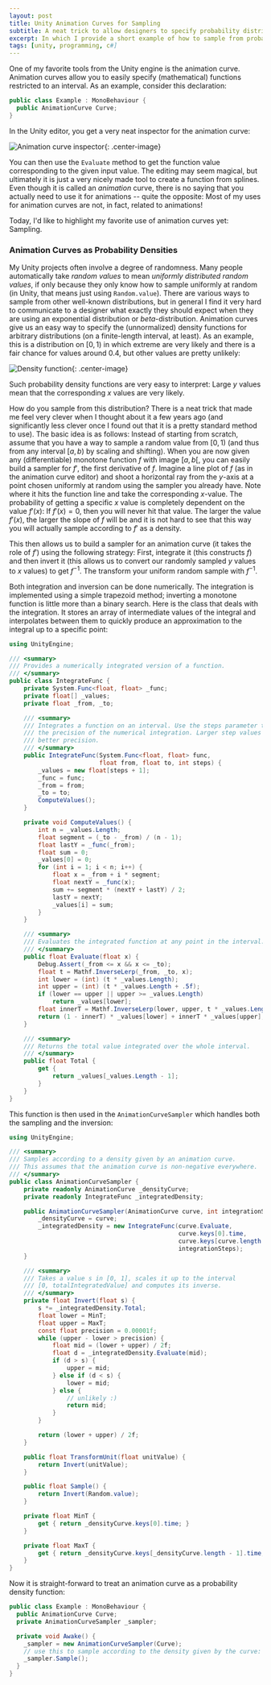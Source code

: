 ```yaml
---
layout: post
title: Unity Animation Curves for Sampling
subtitle: A neat trick to allow designers to specify probability distributions
excerpt: In which I provide a short example of how to sample from probability densities specified with Unity's animation curves.
tags: [unity, programming, c#]
---
```


One of my favorite tools from the Unity engine is the animation curve. Animation curves allow you to easily specify (mathematical) functions restricted to an interval. As an example, consider this declaration:
```csharp
public class Example : MonoBehaviour {
  public AnimationCurve Curve;
}
```
In the Unity editor, you get a very neat inspector for the animation curve:

![Animation curve inspector](/img/2018-05-05-animation-curves/inspector.gif){: .center-image}

You can then use the `Evaluate` method to get the function value corresponding to the given input value. The editing may seem magical, but ultimately it is just a very nicely made tool to create a function from splines. Even though it is called an *animation* curve, there is no saying that you actually need to use it for animations -- quite the opposite: Most of my uses for animation curves are not, in fact, related to animations!

Today, I'd like to highlight my favorite use of animation curves yet: Sampling.

### Animation Curves as Probability Densities
My Unity projects often involve a degree of randomness. Many people automatically take *random values* to mean *uniformly distributed random values*, if only because they only know how to sample uniformly at random (in Unity, that means just using `Random.value`). There are various ways to sample from other well-known distributions, but in general I find it very hard to communicate to a designer what exactly they should expect when they are using an exponential distribution or $beta$-distribution. Animation curves give us an easy way to specify the (unnormalized) density functions for arbitrary distributions (on a finite-length interval, at least). As an example, this is a distribution on $[0, 1)$ in which extreme are very likely and there is a fair chance for values around 0.4, but other values are pretty unlikely:

![Density function](/img/2018-05-05-animation-curves/density.gif){: .center-image}

Such probability density functions are very easy to interpret: Large $y$ values mean that the corresponding $x$ values are very likely.

How do you sample from this distribution? There is a neat trick that made me feel very clever when I thought about it a few years ago (and significantly less clever once I found out that it is a pretty standard method to use). The basic idea is as follows: Instead of starting from scratch, assume that you have a way to sample a random value from $[0, 1)$ (and thus from any interval $[a, b)$ by scaling and shifting).
When you are now given any (differentiable) monotone function $f$ with image $[a, b[$, you can easily build a sampler for $f'$, the first derivative of $f$. Imagine a line plot of $f$ (as in the animation curve editor) and shoot a horizontal ray from the $y$-axis at a point chosen uniformly at random using the sampler you already have. Note where it hits the function line and take the corresponding $x$-value. The probability of getting a specific $x$ value is completely dependent on the value $f'(x)$: If $f'(x) = 0$, then you will never hit that value. The larger the value $f'(x)$, the larger the slope of $f$ will be and it is not hard to see that this way you will actually sample according to $f'$ as a density.

This then allows us to build a sampler for an animation curve (it takes the role of $f'$) using the following strategy: First, integrate it (this constructs $f$) and then invert it (this allows us to convert our randomly sampled $y$ values to $x$ values) to get $f^{-1}$. The transform your uniform random sample with $f^{-1}$. 

Both integration and inversion can be done numerically. The integration is implemented using a simple trapezoid method; inverting a monotone function is little more than a binary search.
Here is the class that deals with the integration. It stores an array of intermediate values of the integral and interpolates between them to quickly produce an approximation to the integral up to a specific point:

```csharp
using UnityEngine;

/// <summary>
/// Provides a numerically integrated version of a function.
/// </summary>
public class IntegrateFunc {
    private System.Func<float, float> _func;
    private float[] _values;
    private float _from, _to;

    /// <summary>
    /// Integrates a function on an interval. Use the steps parameter to control
    /// the precision of the numerical integration. Larger step values lead to
    /// better precision.
    /// </summary>
    public IntegrateFunc(System.Func<float, float> func,
                         float from, float to, int steps) {
        _values = new float[steps + 1];
        _func = func;
        _from = from;
        _to = to;
        ComputeValues();
    }

    private void ComputeValues() {
        int n = _values.Length;
        float segment = (_to - _from) / (n - 1);
        float lastY = _func(_from);
        float sum = 0;
        _values[0] = 0;
        for (int i = 1; i < n; i++) {
            float x = _from + i * segment;
            float nextY = _func(x);
            sum += segment * (nextY + lastY) / 2;
            lastY = nextY;
            _values[i] = sum;
        }
    }

    /// <summary>
    /// Evaluates the integrated function at any point in the interval.
    /// </summary>
    public float Evaluate(float x) {
        Debug.Assert(_from <= x && x <= _to);
        float t = Mathf.InverseLerp(_from, _to, x);
        int lower = (int) (t * _values.Length);
        int upper = (int) (t * _values.Length + .5f);
        if (lower == upper || upper >= _values.Length)
            return _values[lower];
        float innerT = Mathf.InverseLerp(lower, upper, t * _values.Length);
        return (1 - innerT) * _values[lower] + innerT * _values[upper];
    }

    /// <summary>
    /// Returns the total value integrated over the whole interval.
    /// </summary>
    public float Total {
        get {
            return _values[_values.Length - 1];
        }
    }
}
```

This function is then used in the `AnimationCurveSampler` which handles both the sampling and the inversion:

```csharp
using UnityEngine;

/// <summary>
/// Samples according to a density given by an animation curve.
/// This assumes that the animation curve is non-negative everywhere.
/// </summary>
public class AnimationCurveSampler {
    private readonly AnimationCurve _densityCurve;
    private readonly IntegrateFunc _integratedDensity;

    public AnimationCurveSampler(AnimationCurve curve, int integrationSteps=100) {
        _densityCurve = curve;
        _integratedDensity = new IntegrateFunc(curve.Evaluate,
                                               curve.keys[0].time,
                                               curve.keys[curve.length - 1].time,
                                               integrationSteps);
    }

    /// <summary>
    /// Takes a value s in [0, 1], scales it up to the interval
    /// [0, totalIntegratedValue] and computes its inverse.
    /// </summary>
    private float Invert(float s) {
        s *= _integratedDensity.Total;
        float lower = MinT;
        float upper = MaxT;
        const float precision = 0.00001f;
        while (upper - lower > precision) {
            float mid = (lower + upper) / 2f;
            float d = _integratedDensity.Evaluate(mid);
            if (d > s) {
                upper = mid;
            } else if (d < s) {
                lower = mid;
            } else {
                // unlikely :)
                return mid;
            }
        }

        return (lower + upper) / 2f;
    }

    public float TransformUnit(float unitValue) {
        return Invert(unitValue);
    }

    public float Sample() {
        return Invert(Random.value);
    }

    private float MinT { 
        get { return _densityCurve.keys[0].time; }
    }

    private float MaxT {
        get { return _densityCurve.keys[_densityCurve.length - 1].time; }
    }
}
```

Now it is straight-forward to treat an animation curve as a probability density function:
```csharp
public class Example : MonoBehaviour {
  public AnimationCurve Curve;
  private AnimationCurveSampler _sampler;

  private void Awake() {
    _sampler = new AnimationCurveSampler(Curve);
    // use this to sample according to the density given by the curve:
    _sampler.Sample();
  }
}
```